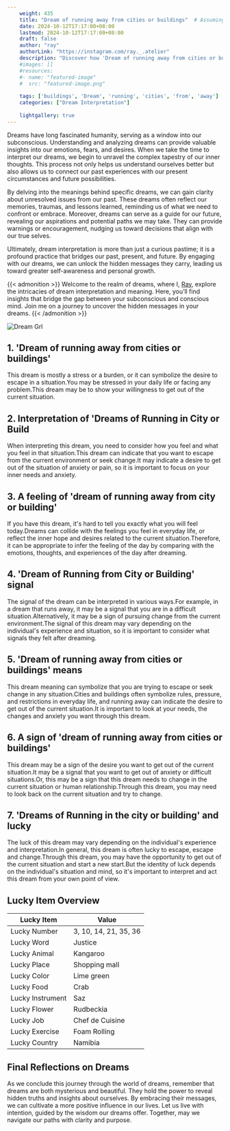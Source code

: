 ```yaml
---
    weight: 435
    title: "Dream of running away from cities or buildings"  # Assuming 'title' column exists
    date: 2024-10-12T17:17:00+08:00
    lastmod: 2024-10-12T17:17:00+08:00
    draft: false
    author: "ray"
    authorLink: "https://instagram.com/ray._.atelier"
    description: "Discover how 'Dream of running away from cities or buildings' can interpret your future and uncover its significant meanings in your life."
    #images: []
    #resources:
    #- name: "featured-image"
    #  src: "featured-image.png"
    
    tags: ['buildings', 'Dream', 'running', 'cities', 'from', 'away']
    categories: ["Dream Interpretation"]
    
    lightgallery: true
---
```

    
Dreams have long fascinated humanity, serving as a window into our subconscious. Understanding and analyzing dreams can provide valuable insights into our emotions, fears, and desires. When we take the time to interpret our dreams, we begin to unravel the complex tapestry of our inner thoughts. This process not only helps us understand ourselves better but also allows us to connect our past experiences with our present circumstances and future possibilities.

By delving into the meanings behind specific dreams, we can gain clarity about unresolved issues from our past. These dreams often reflect our memories, traumas, and lessons learned, reminding us of what we need to confront or embrace. Moreover, dreams can serve as a guide for our future, revealing our aspirations and potential paths we may take. They can provide warnings or encouragement, nudging us toward decisions that align with our true selves.

Ultimately, dream interpretation is more than just a curious pastime; it is a profound practice that bridges our past, present, and future. By engaging with our dreams, we can unlock the hidden messages they carry, leading us toward greater self-awareness and personal growth.

{{< admonition >}}
Welcome to the realm of dreams, where I, [Ray](https://instagram.com/ray._.atelier), explore the intricacies of dream interpretation and meaning. Here, you’ll find insights that bridge the gap between your subconscious and conscious mind. Join me on a journey to uncover the hidden messages in your dreams.
{{< /admonition >}}

![Dream Grl](https://cdn.pixabay.com/photo/2017/11/02/03/35/gothic-2910057_1280.jpg "Dream Grl")

## 1. 'Dream of running away from cities or buildings'
This dream is mostly a stress or a burden, or it can symbolize the desire to escape in a situation.You may be stressed in your daily life or facing any problem.This dream may be to show your willingness to get out of the current situation.

## 2. Interpretation of 'Dreams of Running in City or Build
When interpreting this dream, you need to consider how you feel and what you feel in that situation.This dream can indicate that you want to escape from the current environment or seek change.It may indicate a desire to get out of the situation of anxiety or pain, so it is important to focus on your inner needs and anxiety.

## 3. A feeling of 'dream of running away from city or building'
If you have this dream, it's hard to tell you exactly what you will feel today.Dreams can collide with the feelings you feel in everyday life, or reflect the inner hope and desires related to the current situation.Therefore, it can be appropriate to infer the feeling of the day by comparing with the emotions, thoughts, and experiences of the day after dreaming.

## 4. 'Dream of Running from City or Building' signal
The signal of the dream can be interpreted in various ways.For example, in a dream that runs away, it may be a signal that you are in a difficult situation.Alternatively, it may be a sign of pursuing change from the current environment.The signal of this dream may vary depending on the individual's experience and situation, so it is important to consider what signals they felt after dreaming.

## 5. 'Dream of running away from cities or buildings' means
This dream meaning can symbolize that you are trying to escape or seek change in any situation.Cities and buildings often symbolize rules, pressure, and restrictions in everyday life, and running away can indicate the desire to get out of the current situation.It is important to look at your needs, the changes and anxiety you want through this dream.

## 6. A sign of 'dream of running away from cities or buildings'
This dream may be a sign of the desire you want to get out of the current situation.It may be a signal that you want to get out of anxiety or difficult situations.Or, this may be a sign that this dream needs to change in the current situation or human relationship.Through this dream, you may need to look back on the current situation and try to change.

## 7. 'Dreams of Running in the city or building' and lucky
The luck of this dream may vary depending on the individual's experience and interpretation.In general, this dream is often lucky to escape, escape and change.Through this dream, you may have the opportunity to get out of the current situation and start a new start.But the identity of luck depends on the individual's situation and mind, so it's important to interpret and act this dream from your own point of view.

## Lucky Item Overview
| Lucky Item          | Value              |
|---------------|--------------------|
| Lucky Number        | 3, 10, 14, 21, 35, 36  |
| Lucky Word          | Justice |
| Lucky Animal        | Kangaroo |
| Lucky Place         | Shopping mall     |
| Lucky Color         | Lime green     |
| Lucky Food          | Crab      |
| Lucky Instrument    | Saz |
| Lucky Flower        | Rudbeckia    |
| Lucky Job           | Chef de Cuisine       |
| Lucky Exercise      | Foam Rolling  |
| Lucky Country       | Namibia    |


##  Final Reflections on Dreams

As we conclude this journey through the world of dreams, remember that dreams are both mysterious and beautiful. They hold the power to reveal hidden truths and insights about ourselves. By embracing their messages, we can cultivate a more positive influence in our lives. Let us live with intention, guided by the wisdom our dreams offer. Together, may we navigate our paths with clarity and purpose.
